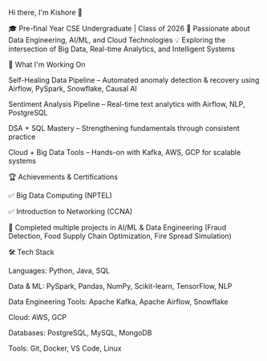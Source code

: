 Hi there, I'm Kishore 👋

🎓 Pre-final Year CSE Undergraduate | Class of 2026
🚀 Passionate about Data Engineering, AI/ML, and Cloud Technologies
💡 Exploring the intersection of Big Data, Real-time Analytics, and Intelligent Systems

🔭 What I'm Working On

Self-Healing Data Pipeline – Automated anomaly detection & recovery using Airflow, PySpark, Snowflake, Causal AI

Sentiment Analysis Pipeline – Real-time text analytics with Airflow, NLP, PostgreSQL

DSA + SQL Mastery – Strengthening fundamentals through consistent practice

Cloud + Big Data Tools – Hands-on with Kafka, AWS, GCP for scalable systems

🏆 Achievements & Certifications

✅ Big Data Computing (NPTEL)

✅ Introduction to Networking (CCNA)

🏅 Completed multiple projects in AI/ML & Data Engineering (Fraud Detection, Food Supply Chain Optimization, Fire Spread Simulation)

🛠 Tech Stack

Languages: Python, Java, SQL

Data & ML: PySpark, Pandas, NumPy, Scikit-learn, TensorFlow, NLP

Data Engineering Tools: Apache Kafka, Apache Airflow, Snowflake

Cloud: AWS, GCP

Databases: PostgreSQL, MySQL, MongoDB

Tools: Git, Docker, VS Code, Linux
